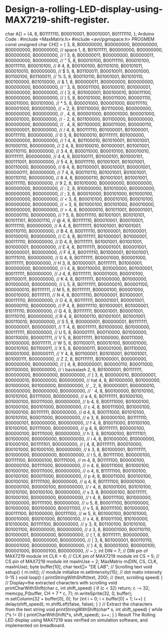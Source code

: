 # Design-a-rolling-LED-display-using-MAX7219-shift-register.
char A[] = {4, 8,
B01111110,
B00010001,
B00010001,
B01111110,
};
Arduino Code :
#include <MaxMatrix.h>
#include <avr/pgmspace.h>
PROGMEM const unsigned char CH[] = {
3, 8, B00000000, B00000000, B00000000, B00000000, B00000000, // space
1, 8, B01011111, B00000000, B00000000, B00000000, B00000000, // !
3, 8, B00000011, B00000000, B00000011, B00000000, B00000000, // "
5, 8, B00010100, B00111110, B00010100, B00111110, B00010100, // #
4, 8, B00100100, B01101010, B00101011, B00010010, B00000000, // $
5, 8, B01100011, B00010011, B00001000, B01100100, B01100011, // %
5, 8, B00110110, B01001001, B01010110, B00100000, B01010000, // &
1, 8, B00000011, B00000000, B00000000, B00000000, B00000000, // '
3, 8, B00011100, B00100010, B01000001, B00000000, B00000000, // (
3, 8, B01000001, B00100010, B00011100, B00000000, B00000000, // )
5, 8, B00101000, B00011000, B00001110, B00011000, B00101000, // *
5, 8, B00001000, B00001000, B00111110, B00001000, B00001000, // +
2, 8, B10110000, B01110000, B00000000, B00000000, B00000000, // ,
4, 8, B00001000, B00001000, B00001000, B00001000, B00000000, // -
2, 8, B01100000, B01100000, B00000000, B00000000, B00000000, // .
4, 8, B01100000, B00011000, B00000110, B00000001, B00000000, // /
4, 8, B00111110, B01000001, B01000001, B00111110, B00000000, // 0
3, 8, B01000010, B01111111, B01000000, B00000000, B00000000, // 1
4, 8, B01100010, B01010001, B01001001, B01000110, B00000000, // 2
4, 8, B00100010, B01000001, B01001001, B00110110, B00000000, // 3
4, 8, B00011000, B00010100, B00010010, B01111111, B00000000, // 4
4, 8, B00100111, B01000101, B01000101, B00111001, B00000000, // 5
4, 8, B00111110, B01001001, B01001001, B00110000, B00000000, // 6
4, 8, B01100001, B00010001, B00001001, B00000111, B00000000, // 7
4, 8, B00110110, B01001001, B01001001, B00110110, B00000000, // 8
4, 8, B00000110, B01001001, B01001001, B00111110, B00000000, // 9
2, 8, B01010000, B00000000, B00000000, B00000000, B00000000, // :
2, 8, B10000000, B01010000, B00000000, B00000000, B00000000, // ;
3, 8, B00010000, B00101000, B01000100, B00000000, B00000000, // <
3, 8, B00010100, B00010100, B00010100, B00000000, B00000000, // =
3, 8, B01000100, B00101000, B00010000, B00000000, B00000000, // >
4, 8, B00000010, B01011001, B00001001, B00000110, B00000000, // ?
5, 8, B00111110, B01001001, B01010101, B01011101, B00001110, // @
4, 8, B01111110, B00010001, B00010001, B01111110, B00000000, // A
4, 8, B01111111, B01001001, B01001001, B00110110, B00000000, // B
4, 8, B00111110, B01000001, B01000001, B00100010, B00000000, // C
4, 8, B01111111, B01000001, B01000001, B00111110, B00000000, // D
4, 8, B01111111, B01001001, B01001001, B01000001, B00000000, // E
4, 8, B01111111, B00001001, B00001001, B00000001, B00000000, // F
4, 8, B00111110, B01000001, B01001001, B01111010, B00000000, // G
4, 8, B01111111, B00001000, B00001000, B01111111, B00000000, // H
3, 8, B01000001, B01111111, B01000001, B00000000, B00000000, // I
4, 8, B00110000, B01000000, B01000001, B00111111, B00000000, // J
4, 8, B01111111, B00001000, B00010100, B01100011, B00000000, // K
4, 8, B01111111, B01000000, B01000000, B01000000, B00000000, // L
5, 8, B01111111, B00000010, B00001100, B00000010, B01111111, // M
5, 8, B01111111, B00000100, B00001000, B00010000, B01111111, // N
4, 8, B00111110, B01000001, B01000001, B00111110, B00000000, // O
4, 8, B01111111, B00001001, B00001001, B00000110, B00000000, // P
4, 8, B00111110, B01000001, B01000001, B10111110, B00000000, // Q
4, 8, B01111111, B00001001, B00001001, B01110110, B00000000, // R
4, 8, B01000110, B01001001, B01001001, B00110010, B00000000, // S
5, 8, B00000001, B00000001, B01111111, B00000001, B00000001, // T
4, 8, B00111111, B01000000, B01000000, B00111111, B00000000, // U
5, 8, B00001111, B00110000, B01000000, B00110000, B00001111, // V
5, 8, B00111111, B01000000, B00111000, B01000000, B00111111, // W
5, 8, B01100011, B00010100, B00001000, B00010100, B01100011, // X
5, 8, B00000111, B00001000, B01110000, B00001000, B00000111, // Y
4, 8, B01100001, B01010001, B01001001, B01000111, B00000000, // Z
2, 8, B01111111, B01000001, B00000000, B00000000, B00000000, // [
4, 8, B00000001, B00000110, B00011000, B01100000, B00000000, // \ backslash
2, 8, B01000001, B01111111, B00000000, B00000000, B00000000, // ]
3, 8, B00000010, B00000001, B00000010, B00000000, B00000000, // hat
4, 8, B01000000, B01000000, B01000000, B01000000, B00000000, // _
2, 8, B00000001, B00000010, B00000000, B00000000, B00000000, // `
4, 8, B00100000, B01010100, B01010100, B01111000, B00000000, // a
4, 8, B01111111, B01000100, B01000100, B00111000, B00000000, // b
4, 8, B00111000, B01000100, B01000100, B00101000, B00000000, // c
4, 8, B00111000, B01000100, B01000100, B01111111, B00000000, // d
4, 8, B00111000, B01010100, B01010100, B00011000, B00000000, // e
3, 8, B00000100, B01111110, B00000101, B00000000, B00000000, // f
4, 8, B10011000, B10100100, B10100100, B01111000, B00000000, // g
4, 8, B01111111, B00000100, B00000100, B01111000, B00000000, // h
3, 8, B01000100, B01111101, B01000000, B00000000, B00000000, // i
4, 8, B01000000, B10000000, B10000100, B01111101, B00000000, // j
4, 8, B01111111, B00010000, B00101000, B01000100, B00000000, // k
3, 8, B01000001, B01111111, B01000000, B00000000, B00000000, // l
5, 8, B01111100, B00000100, B01111100, B00000100, B01111000, // m
4, 8, B01111100, B00000100, B00000100, B01111000, B00000000, // n
4, 8, B00111000, B01000100, B01000100, B00111000, B00000000, // o
4, 8, B11111100, B00100100, B00100100, B00011000, B00000000, // p
4, 8, B00011000, B00100100, B00100100, B11111100, B00000000, // q
4, 8, B01111100, B00001000, B00000100, B00000100, B00000000, // r
4, 8, B01001000, B01010100, B01010100, B00100100, B00000000, // s
3, 8, B00000100, B00111111, B01000100, B00000000, B00000000, // t
4, 8, B00111100, B01000000, B01000000, B01111100, B00000000, // u
5, 8, B00011100, B00100000, B01000000, B00100000, B00011100, // v
5, 8, B00111100, B01000000, B00111100, B01000000, B00111100, // w
5, 8, B01000100, B00101000, B00010000, B00101000, B01000100, // x
4, 8, B10011100, B10100000, B10100000, B01111100, B00000000, // y
3, 8, B01100100, B01010100, B01001100, B00000000, B00000000, // z
3, 8, B00001000, B00110110, B01000001, B00000000, B00000000, // {
1, 8, B01111111, B00000000, B00000000, B00000000, B00000000, // |
3, 8, B01000001, B00110110, B00001000, B00000000, B00000000, // }
4, 8, B00001000, B00000100, B00001000, B00000100, B00000000, // ~
};
int DIN = 7; // DIN pin of MAX7219 module
int CLK = 6; // CLK pin of MAX7219 module
int CS = 5; // CS pin of MAX7219 module
int maxInUse = 2;
MaxMatrix m(DIN, CS, CLK, maxInUse);
byte buffer[10];
char text[]= "DE LAB"; // Scrolling text
void setup() {
m.init(); // module initialize
m.setIntensity(15); // dot matix intensity 0-15
}
void loop() {
printStringWithShift(text, 200); // (text, scrolling speed)
}
// Display=the extracted characters with scrolling
void printCharWithShift(char c, int shift_speed) {
if (c < 32) return;
c -= 32;
memcpy_P(buffer, CH + 7 * c, 7);
m.writeSprite(32, 0, buffer);
m.setColumn(32 + buffer[0], 0);
for (int i = 0; i < buffer[0] + 1; i++)
{
delay(shift_speed);
m.shiftLeft(false, false);
}
}
// Extract the characters from the text string
void printStringWithShift(char* s, int shift_speed) {
while (*s != 0) {
printCharWithShift(*s, shift_speed);
s++;
}
}
Result
The Rolling LED display using MAX7219 was verified on simulation software, and
implemented on breadboard.



